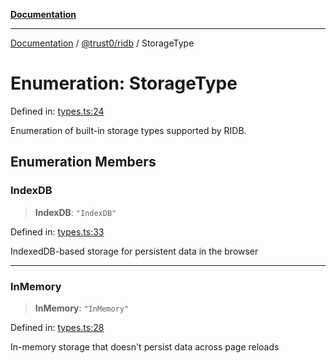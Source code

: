 [**Documentation**](../../../README.md)

***

[Documentation](../../../README.md) / [@trust0/ridb](../README.md) / StorageType

# Enumeration: StorageType

Defined in: [types.ts:24](https://github.com/trust0-project/RIDB/blob/03bccbe2ed2bfcff056ffa0dc21ae7b9c17755fa/packages/ridb/src/types.ts#L24)

Enumeration of built-in storage types supported by RIDB.

## Enumeration Members

### IndexDB

> **IndexDB**: `"IndexDB"`

Defined in: [types.ts:33](https://github.com/trust0-project/RIDB/blob/03bccbe2ed2bfcff056ffa0dc21ae7b9c17755fa/packages/ridb/src/types.ts#L33)

IndexedDB-based storage for persistent data in the browser

***

### InMemory

> **InMemory**: `"InMemory"`

Defined in: [types.ts:28](https://github.com/trust0-project/RIDB/blob/03bccbe2ed2bfcff056ffa0dc21ae7b9c17755fa/packages/ridb/src/types.ts#L28)

In-memory storage that doesn't persist data across page reloads
